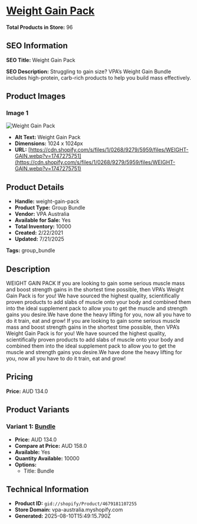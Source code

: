 # [Weight Gain Pack](https://vpa-australia.myshopify.com/products/weight-gain-pack)

**Total Products in Store:** 96

## SEO Information

**SEO Title:** Weight Gain Pack

**SEO Description:** Struggling to gain size? VPA’s Weight Gain Bundle includes high-protein, carb-rich products to help you build mass effectively.

## Product Images

### Image 1
![Weight Gain Pack](https://cdn.shopify.com/s/files/1/0268/9279/5959/files/WEIGHT-GAIN.webp?v=1747275751)

- **Alt Text:** Weight Gain Pack
- **Dimensions:** 1024 x 1024px
- **URL:** [https://cdn.shopify.com/s/files/1/0268/9279/5959/files/WEIGHT-GAIN.webp?v=1747275751](https://cdn.shopify.com/s/files/1/0268/9279/5959/files/WEIGHT-GAIN.webp?v=1747275751)

## Product Details

- **Handle:** weight-gain-pack
- **Product Type:** Group Bundle
- **Vendor:** VPA Australia
- **Available for Sale:** Yes
- **Total Inventory:** 10000
- **Created:** 2/22/2021
- **Updated:** 7/21/2025

**Tags:** group_bundle

## Description

WEIGHT GAIN PACK If you are looking to gain some serious muscle mass and boost strength gains in the shortest time possible, then VPA’s Weight Gain Pack is for you! We have sourced the highest quality, scientifically proven products to add slabs of muscle onto your body and combined them into the ideal supplement pack to allow you to get the muscle and strength gains you desire.We have done the heavy lifting for you, now all you have to do it train, eat and grow! If you are looking to gain some serious muscle mass and boost strength gains in the shortest time possible, then VPA’s Weight Gain Pack is for you! We have sourced the highest quality, scientifically proven products to add slabs of muscle onto your body and combined them into the ideal supplement pack to allow you to get the muscle and strength gains you desire.We have done the heavy lifting for you, now all you have to do it train, eat and grow!

## Pricing

**Price:** AUD 134.0

## Product Variants

### Variant 1: [Bundle](https://vpa-australia.myshopify.com/products/weight-gain-pack)

- **Price:** AUD 134.0
- **Compare at Price:** AUD 158.0
- **Available:** Yes
- **Quantity Available:** 10000
- **Options:**
  - Title: Bundle

## Technical Information

- **Product ID:** `gid://shopify/Product/4679181107255`
- **Store Domain:** vpa-australia.myshopify.com
- **Generated:** 2025-08-10T15:49:15.790Z

